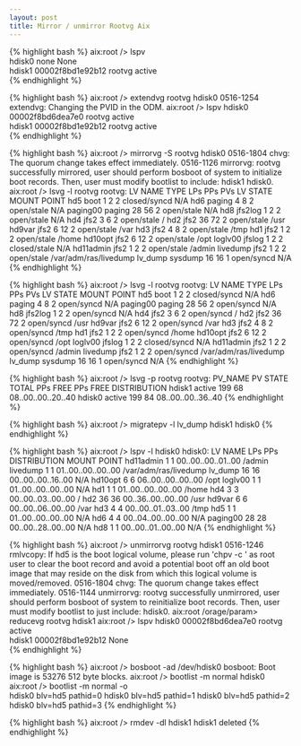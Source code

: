```yaml
---
layout: post
title: Mirror / unmirror Rootvg Aix
---
```


{% highlight bash %}
aix:root /> lspv  
hdisk0          none                                None                        
hdisk1          00002f8bd1e92b12                    rootvg          active      
{% endhighlight %}


{% highlight bash %}
aix:root /> extendvg rootvg hdisk0
0516-1254 extendvg: Changing the PVID in the ODM. 
aix:root /> lspv
hdisk0          00002f8bd6dea7e0                    rootvg          active      
hdisk1          00002f8bd1e92b12                    rootvg          active      
{% endhighlight %}

{% highlight bash %}
aix:root /> mirrorvg -S rootvg hdisk0 
0516-1804 chvg: The quorum change takes effect immediately.
0516-1126 mirrorvg: rootvg successfully mirrored, user should perform
        bosboot of system to initialize boot records.  Then, user must modify
        bootlist to include:  hdisk1 hdisk0.
aix:root /> lsvg -l rootvg
rootvg:
LV NAME             TYPE       LPs     PPs     PVs  LV STATE      MOUNT POINT
hd5                 boot       1       2       2    closed/syncd  N/A
hd6                 paging     4       8       2    open/stale    N/A
paging00            paging     28      56      2    open/stale    N/A
hd8                 jfs2log    1       2       2    open/stale    N/A
hd4                 jfs2       3       6       2    open/stale    /
hd2                 jfs2       36      72      2    open/stale    /usr
hd9var              jfs2       6       12      2    open/stale    /var
hd3                 jfs2       4       8       2    open/stale    /tmp
hd1                 jfs2       1       2       2    open/stale    /home
hd10opt             jfs2       6       12      2    open/stale    /opt
loglv00             jfslog     1       2       2    closed/stale  N/A
hd11admin           jfs2       1       2       2    open/stale    /admin
livedump            jfs2       1       2       2    open/stale    /var/adm/ras/livedump
lv_dump             sysdump    16      16      1    open/syncd    N/A  
{% endhighlight %}

{% highlight bash %}
aix:root /> lsvg -l rootvg
rootvg:
LV NAME             TYPE       LPs     PPs     PVs  LV STATE      MOUNT POINT
hd5                 boot       1       2       2    closed/syncd  N/A
hd6                 paging     4       8       2    open/syncd    N/A
paging00            paging     28      56      2    open/syncd    N/A
hd8                 jfs2log    1       2       2    open/syncd    N/A
hd4                 jfs2       3       6       2    open/syncd    /
hd2                 jfs2       36      72      2    open/syncd    /usr
hd9var              jfs2       6       12      2    open/syncd    /var
hd3                 jfs2       4       8       2    open/syncd    /tmp
hd1                 jfs2       1       2       2    open/syncd    /home
hd10opt             jfs2       6       12      2    open/syncd    /opt
loglv00             jfslog     1       2       2    closed/syncd  N/A
hd11admin           jfs2       1       2       2    open/syncd    /admin
livedump            jfs2       1       2       2    open/syncd    /var/adm/ras/livedump
lv_dump             sysdump    16      16      1    open/syncd    N/A
{% endhighlight %}
 
{% highlight bash %}
aix:root /> lsvg -p rootvg
rootvg:
PV_NAME           PV STATE          TOTAL PPs   FREE PPs    FREE DISTRIBUTION
hdisk1            active            199         68          08..00..00..20..40
hdisk0            active            199         84          08..00..00..36..40
{% endhighlight %}

{% highlight bash %}
aix:root /> migratepv -l lv_dump hdisk1 hdisk0 
{% endhighlight %}

{% highlight bash %}
aix:root /> lspv -l hdisk0
hdisk0:
LV NAME               LPs     PPs     DISTRIBUTION          MOUNT POINT
hd11admin             1       1       00..00..00..01..00    /admin
livedump              1       1       01..00..00..00..00    /var/adm/ras/livedump
lv_dump               16      16      00..00..00..16..00    N/A
hd10opt               6       6       06..00..00..00..00    /opt
loglv00               1       1       01..00..00..00..00    N/A
hd1                   1       1       01..00..00..00..00    /home
hd4                   3       3       00..00..03..00..00    /
hd2                   36      36      00..36..00..00..00    /usr
hd9var                6       6       00..00..06..00..00    /var
hd3                   4       4       00..00..01..03..00    /tmp
hd5                   1       1       01..00..00..00..00    N/A
hd6                   4       4       00..04..00..00..00    N/A
paging00              28      28      00..00..28..00..00    N/A
hd8                   1       1       00..00..01..00..00    N/A
{% endhighlight %}


{% highlight bash %}
aix:root /> unmirrorvg rootvg hdisk1
0516-1246 rmlvcopy: If hd5 is the boot logical volume, please run 'chpv -c <diskname>'
        as root user to clear the boot record and avoid a potential boot
        off an old boot image that may reside on the disk from which this
        logical volume is moved/removed.
0516-1804 chvg: The quorum change takes effect immediately.
0516-1144 unmirrorvg: rootvg successfully unmirrored, user should perform
        bosboot of system to reinitialize boot records.  Then, user must modify
        bootlist to just include:  hdisk0.
aix:root /orage/param> reducevg rootvg hdisk1
aix:root /> lspv
hdisk0          00002f8bd6dea7e0                    rootvg          active      
hdisk1          00002f8bd1e92b12                    None                        
{% endhighlight %}

{% highlight bash %}
aix:root /> bosboot -ad /dev/hdisk0 
bosboot: Boot image is 53276 512 byte blocks.
aix:root /> bootlist -m normal hdisk0
aix:root /> bootlist -m normal -o    
hdisk0 blv=hd5 pathid=0
hdisk0 blv=hd5 pathid=1
hdisk0 blv=hd5 pathid=2
hdisk0 blv=hd5 pathid=3
{% endhighlight %}


{% highlight bash %}
aix:root /> rmdev -dl hdisk1
hdisk1 deleted
{% endhighlight %}











